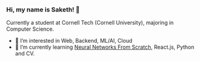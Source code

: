 ### Hi, my name is Saketh! 👋
Currently a student at Cornell Tech (Cornell University), majoring in Computer Science.

- 👀 I’m interested in Web, Backend, ML/AI, Cloud
- 🌱 I’m currently learning [Neural Networks From Scratch](https://nnfs.io), React.js, Python and CV.
